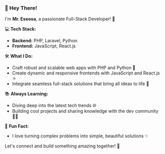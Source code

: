 ### 👋 Hey There!

I'm **Mr. Eseosa**, a passionate Full-Stack Developer! 🚀

💻 **Tech Stack:**
- **Backend:** PHP, Laravel, Python
- **Frontend:** JavaScript, React.js

🛠️ **What I Do:**
- Craft robust and scalable web apps with PHP and Python 🐍
- Create dynamic and responsive frontends with JavaScript and React.js ⚛️
- Integrate seamless full-stack solutions that bring all ideas to life 🌟

📚 **Always Learning:**
- Diving deep into the latest tech trends 🌐
- Building cool projects and sharing knowledge with the dev community 👨‍💻

🌟 **Fun Fact:**
- I love turning complex problems into simple, beautiful solutions ✨

Let's connect and build something amazing together! 🚀

